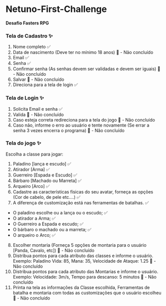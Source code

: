 # Netuno-First-Challenge
**Desafio Fasters RPG**

### Tela de Cadastro :sparkles:

1) Nome completo :white_check_mark:
2) Data de nascimento (Deve ter no mínimo 18 anos) :construction: - Não concluído
3) Email :white_check_mark:
4) Senha :white_check_mark:
5) Confirmar senha (As senhas devem ser validadas e devem ser iguais) :construction: - Não concluído
5) Salvar :construction: - Não concluído
7) Direciona para a tela de login :white_check_mark:

### Tela de Login :sparkles:

1) Solicita Email e senha :white_check_mark:
2) Valida :construction: - Não concluído
3) Caso esteja correta redireciona para a tela do jogo :construction: - Não concluído
4) Caso não, informe o erro ao usuário e tente novamente (Se errar a senha 3 vezes encerra o 
programa) :construction: - Não concluído

### Tela do jogo :sparkles:

Escolha a classe para jogar:
1) Paladino [lança e escudo] :white_check_mark:
2) Atirador [Arma] :white_check_mark:
3) Guerreiro [Espada e Escudo] :white_check_mark:
4) Bárbaro [Machado ou Marreta] :white_check_mark:
5) Arqueiro [Arco] :white_check_mark:
6) Cadastre as características físicas do seu avatar, forneça as opções (Cor de cabelo, de pele etc....) :white_check_mark:
7) A diferença de customização está nas ferramentas de batalhas. :white_check_mark:
  * O paladino escolhe ou a lança ou o escudo; :white_check_mark:
  * O atirador a Arma; :white_check_mark:
  * O Guerreiro a Espada e escudo; :white_check_mark:
  * O bárbaro o machado ou a marreta; :white_check_mark:
  * O arqueiro o Arco; :white_check_mark:
8) Escolher montaria (Forneça 5 opções de montaria para o usuário [Panda, Cavalo, etc]) :construction: - Não concluído
9) Distribua pontos para cada atributo das classes e informe o usuário. Exemplo: Paladino Vida: 85, 
Mana: 35, Velocidade de Ataque: 1.25 :construction: - Não concluído
10) Distribua pontos para cada atributo das Montarias e informe o usuário. Exemplo: Velocidade: 
3m/s, Tempo para descanso: 5 minutos :construction: - Não concluído
11) Printa na tela as informações da Classe escolhida, Ferramentas de batalha e montaria com 
todas as customizações que o usuário escolheu :construction: - Não concluído
